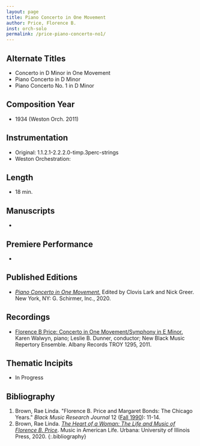 ```yaml
---
layout: page
title: Piano Concerto in One Movement
author: Price, Florence B.
inst: orch-solo
permalink: /price-piano-concerto-no1/
---
```


## Alternate Titles
- Concerto in D Minor in One Movement
- Piano Concerto in D Minor
- Piano Concerto No. 1 in D Minor

## Composition Year
- 1934 (Weston Orch. 2011)

## Instrumentation
- Original: 1.1.2.1-2.2.2.0-timp.3perc-strings
- Weston Orchestration: 

## Length
- 18 min.

## Manuscripts
- 

## Premiere Performance
- 

## Published Editions
- <a href="https://www.wisemusicclassical.com/work/60868/Piano-Concerto-in-One-Movement-original-version/" target="_blank">*Piano Concerto in One Movement.*</a> Edited by Clovis Lark and Nick Greer. New York, NY: G. Schirmer, Inc., 2020.

## Recordings
- <a href="https://www.albanyrecords.com/mm5/merchant.mvc?Screen=PROD&Product_Code=TROY1295" target="_blank">Florence B Price: Concerto in One Movement/Symphony in E Minor.</a> Karen Walwyn, piano; Leslie B. Dunner, conductor; New Black Music Repertory Ensemble. Albany Records TROY 1295, 2011.

## Thematic Incipits
- In Progress

## Bibliography
1. Brown, Rae Linda. "Florence B. Price and Margaret Bonds: The Chicago Years." *Black Music Research Journal* 12 (<a href="https://digitalcommons.colum.edu/cbmrnews/31/" target="_blank">Fall 1990</a>): 11-14.
2. Brown, Rae Linda. <a href="https://www.worldcat.org/title/1122800180" target="_blank">*The Heart of a Woman: The Life and Music of Florence B. Price*</a>. Music in American Life. Urbana: University of Illinois Press, 2020.
{:.bibliography}
